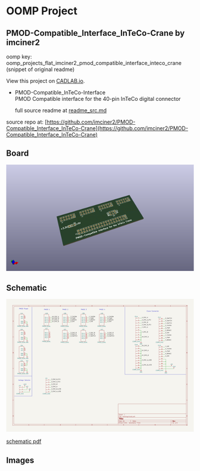 # OOMP Project  
## PMOD-Compatible_Interface_InTeCo-Crane  by imciner2  
  
oomp key: oomp_projects_flat_imciner2_pmod_compatible_interface_inteco_crane  
(snippet of original readme)  
  
View this project on [CADLAB.io](https://cadlab.io/project/1718).   
  
- PMOD-Compatible_InTeCo-Interface  
PMOD Compatible interface for the 40-pin InTeCo digital connector  
  
  full source readme at [readme_src.md](readme_src.md)  
  
source repo at: [https://github.com/imciner2/PMOD-Compatible_Interface_InTeCo-Crane](https://github.com/imciner2/PMOD-Compatible_Interface_InTeCo-Crane)  
## Board  
  
[![working_3d.png](working_3d_600.png)](working_3d.png)  
## Schematic  
  
[![working_schematic.png](working_schematic_600.png)](working_schematic.png)  
  
[schematic pdf](working_schematic.pdf)  
## Images  
